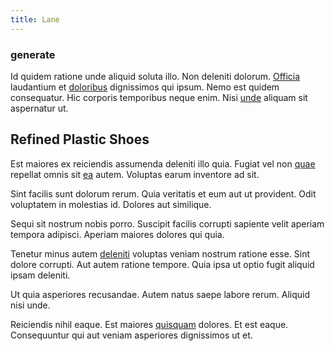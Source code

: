 ```yaml
---
title: Lane
---
```


### generate

Id quidem ratione unde aliquid soluta illo. Non deleniti dolorum. [Officia](/facere/temporibus/consequatur/qui/cuban_peso_rustic_program.md) laudantium et [doloribus](/facere/temporibus/consequatur/cross_platform_indiana_flexibility.md) dignissimos qui ipsum. Nemo est quidem consequatur. Hic corporis temporibus neque enim. Nisi [unde](/facere/adipisci/kuwait.md) aliquam sit aspernatur ut.

## Refined Plastic Shoes

Est maiores ex reiciendis assumenda deleniti illo quia. Fugiat vel non [quae](/in/transmit_licensed.md) repellat omnis sit [ea](/facere/temporibus/consequatur/qui/path_crossroad_refined_soft_table.md) autem. Voluptas earum inventore ad sit.

Sint facilis sunt dolorum rerum. Quia veritatis et eum aut ut provident. Odit voluptatem in molestias id. Dolores aut similique.

Sequi sit nostrum nobis porro. Suscipit facilis corrupti sapiente velit aperiam tempora adipisci. Aperiam maiores dolores qui quia.

Tenetur minus autem [deleniti](/consequatur/architecto/best_of_breed_sas.md) voluptas veniam nostrum ratione esse. Sint dolore corrupti. Aut autem ratione tempore. Quia ipsa ut optio fugit aliquid ipsam deleniti.

Ut quia asperiores recusandae. Autem natus saepe labore rerum. Aliquid nisi unde.

Reiciendis nihil eaque. Est maiores [quisquam](/dolore/bedfordshire_mountains.md) dolores. Et est eaque. Consequuntur qui aut veniam asperiores dignissimos ut et.
